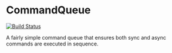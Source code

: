 # CommandQueue

[![Build Status](https://travis-ci.org/YSZhuoyang/CommandQueue.svg?branch=master)](https://travis-ci.org/YSZhuoyang/CommandQueue)

A fairly simple command queue that ensures both sync and async commands are executed in sequence.
